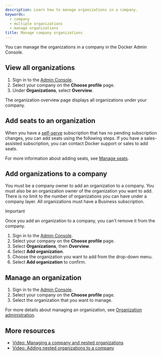 ```yaml
---
description: Learn how to manage organizations in a company.
keywords:
  - company
  - multiple organizations
  - manage organizations
title: Manage company organizations
---
```


You can manage the organizations in a company in the Docker Admin Console.

<Include file="admin-early-access.md" />

## View all organizations

1. Sign in to the [Admin Console](https://admin.docker.com).
2. Select your company on the **Choose profile** page.
3. Under **Organizations**, select **Overview**.

The organization overview page displays all organizations under your company.

## Add seats to an organization

When you have a [self-serve](../../subscription/details.md#self-serve) subscription that has no pending subscription changes, you can add seats using the following steps. If you have a sales-assisted subscription, you can contact Docker support or sales to add seats.

For more information about adding seats, see [Manage seats](/manuals/subscription/manage-seats.md#add-seats).

## Add organizations to a company

You must be a company owner to add an organization to a company. You must also be an organization owner of the organization you want to add. There is no limit to the number of organizations you can have under a company layer. All organizations must have a Business subscription.

> [!IMPORTANT]
>
> Once you add an organization to a company, you can't remove it from the company.

1. Sign in to the [Admin Console](https://admin.docker.com).
2. Select your company on the **Choose profile** page.
3. Select **Organizations**, then **Overview**.
4. Select **Add organization**.
5. Choose the organization you want to add from the drop-down menu.
6. Select **Add organization** to confirm.

## Manage an organization

1. Sign in to the [Admin Console](https://admin.docker.com).
2. Select your company on the **Choose profile** page.
3. Select the organization that you want to manage.

For more details about managing an organization, see [Organization administration](../organization/_index.md).

## More resources

- [Video: Managing a company and nested organizations](https://youtu.be/XZ5_i6qiKho?feature=shared&t=229)
- [Video: Adding nested organizations to a company](https://youtu.be/XZ5_i6qiKho?feature=shared&t=454)
